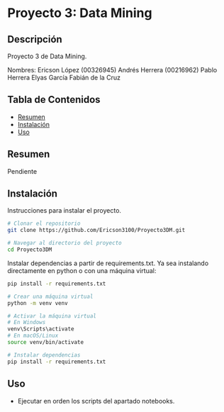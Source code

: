 # Proyecto 3: Data Mining

## Descripción
Proyecto 3 de Data Mining.

Nombres: Ericson López (00326945)
Andrés Herrera (00216962)
Pablo Herrera
Elyas García
Fabián de la Cruz

## Tabla de Contenidos
- [Resumen](#resumen)
- [Instalación](#instalación)
- [Uso](#uso)

## Resumen
Pendiente

## Instalación
Instrucciones para instalar el proyecto.

```bash
# Clonar el repositorio
git clone https://github.com/Ericson3100/Proyecto3DM.git

# Navegar al directorio del proyecto
cd Proyecto3DM

```
Instalar dependencias a partir de requirements.txt. Ya sea instalando directamente en python o con una máquina virtual:
```bash
pip install -r requirements.txt
```
```bash
# Crear una máquina virtual
python -m venv venv

# Activar la máquina virtual
# En Windows
venv\Scripts\activate
# En macOS/Linux
source venv/bin/activate

# Instalar dependencias
pip install -r requirements.txt
```



## Uso

- Ejecutar en orden los scripts del apartado notebooks.




